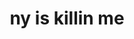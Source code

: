 ---
layout: media
title: "ny is killin me"
tags:
  categories: 3d
blurb: "ny is killin me"
show_blurb: true
ads: false
share: false
show_url: false
image:
  id: 31164752756
---